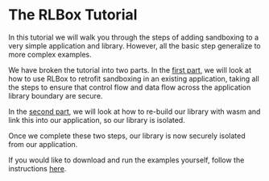 # The RLBox Tutorial

In this tutorial we will walk you through the steps of adding sandboxing to a
very simple application and library. However, all the basic step generalize
to more complex examples.

We have broken the tutorial into two parts. In the [first
part](./chapters/noop-sandbox.md), we will look at how to use RLBox to retrofit
sandboxing in an existing application, taking all the steps to ensure that control flow
and data flow across the application library boundary are secure.

In the [second part](/chapters/wasm-sandbox.md), we will look at how to
re-build our library with wasm and link this into our application, so our
library is isolated.

Once we complete these two steps, our library is now securely isolated
from our application.

If you would like to download and run the examples yourself, follow the
instructions [here](/chapters/tutorial-install.md).
